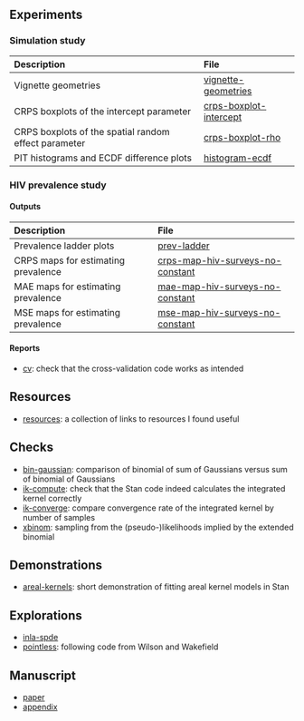 ## Experiments

### Simulation study

| Description | File |
|:------------|:-----|
| Vignette geometries | [vignette-geometries](https://athowes.github.io/areal-comparison/vignette-geometries.pdf) |
| CRPS boxplots of the intercept parameter | [crps-boxplot-intercept](https://athowes.github.io/areal-comparison/crps-boxplot-intercept.pdf) |
| CRPS boxplots of the spatial random effect parameter | [crps-boxplot-rho](https://athowes.github.io/areal-comparison/crps-boxplot-rho.pdf) |
| PIT histograms and ECDF difference plots | [histogram-ecdf](https://athowes.github.io/areal-comparison/histogram-ecdf.pdf) |

### HIV prevalence study

#### Outputs

| Description | File |
|:------------|:-----|
| Prevalence ladder plots | [prev-ladder](https://athowes.github.io/areal-comparison/prev-ladder.pdf) |
| CRPS maps for estimating prevalence | [crps-map-hiv-surveys-no-constant](https://athowes.github.io/areal-comparison/crps-map-hiv-surveys-no-constant.pdf) |
| MAE maps for estimating prevalence | [mae-map-hiv-surveys-no-constant](https://athowes.github.io/areal-comparison/mae-map-hiv-surveys-no-constant.pdf) |
| MSE maps for estimating prevalence | [mse-map-hiv-surveys-no-constant](https://athowes.github.io/areal-comparison/mse-map-hiv-surveys-no-constant.pdf) |

#### Reports

* [cv](https://athowes.github.io/areal-comparison/cv.html): check that the cross-validation code works as intended

## Resources

* [resources](https://athowes.github.io/areal-comparison/resources.html): a collection of links to resources I found useful

## Checks

* [bin-gaussian](https://athowes.github.io/areal-comparison/bin-gaussian.html): comparison of binomial of sum of Gaussians versus sum of binomial of Gaussians
* [ik-compute](https://athowes.github.io/areal-comparison/ik-compute.html): check that the Stan code indeed calculates the integrated kernel correctly
* [ik-converge](https://athowes.github.io/areal-comparison/ik-converge.html): compare convergence rate of the integrated kernel by number of samples
* [xbinom](https://athowes.github.io/areal-comparison/xbinom.html): sampling from the (pseudo-)likelihoods implied by the extended binomial

## Demonstrations

* [areal-kernels](https://athowes.github.io/areal-comparison/areal-kernels.html): short demonstration of fitting areal kernel models in Stan

## Explorations

* [inla-spde](https://athowes.github.io/areal-comparison/inla-spde.html)
* [pointless](https://athowes.github.io/areal-comparison/pointless.html): following code from Wilson and Wakefield

## Manuscript

* [paper](https://athowes.github.io/areal-comparison/paper.pdf)
* [appendix](https://athowes.github.io/areal-comparison/appendix.pdf)
